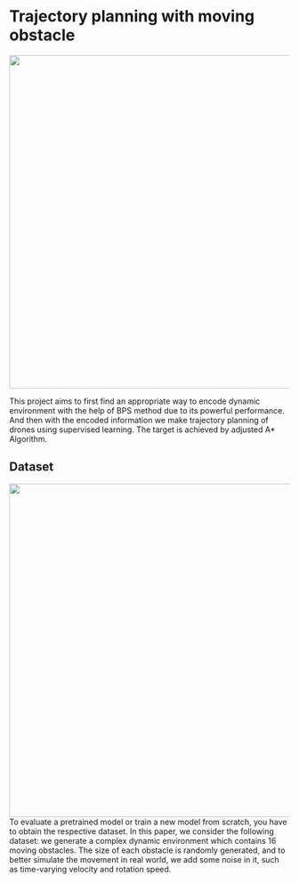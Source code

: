 # Trajectory planning with moving obstacle

<div style="text-align: center">
<img src="media/3e536386519667cdb7d62d2fc2326e2.png" width="600"/>
</div>

This project aims to first find an appropriate way to encode dynamic environment with the help of BPS method due to its powerful performance. And then with the encoded information
we make trajectory planning of drones using supervised learning. The target is achieved by adjusted A* Algorithm.

## Dataset
<div style="text-align: center">
<img src="media/demo_syn_room.gif" width="600"/>
</div>
To evaluate a pretrained model or train a new model from scratch, you have to obtain the respective dataset.
In this paper, we consider the following dataset:
we generate a complex dynamic environment which contains 16 moving obstacles. The size of each obstacle is randomly generated, and to better simulate the movement in real world, we add some noise in it, such as time-varying velocity and rotation speed.




